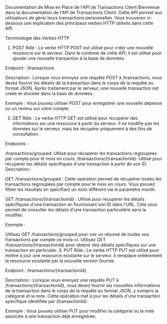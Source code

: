 Documentation de Mise en Place de l'API de Transactions Client
Bienvenue dans la documentation de l'API de Transactions Client. Cette API permet aux utilisateurs de gérer leurs transactions personnelles. Vous trouverez ci-dessous une explication des principaux verbes HTTP utilisés dans cette API.

Terminologie des Verbes HTTP

1. POST
   Rôle : Le verbe HTTP POST est utilisé pour créer une nouvelle ressource sur le serveur. Dans le contexte de cette API, il est utilisé pour ajouter une nouvelle transaction à la base de données.

Endpoint : /transactions

Description : Lorsque vous envoyez une requête POST à /transactions, vous devez fournir les détails de la transaction dans le corps de la requête au format JSON. Après traitement par le serveur, une nouvelle transaction est créée et stockée dans la base de données.

Exemple : Vous pouvez utiliser POST pour enregistrer une nouvelle dépense ou un revenu sur votre compte.

2. GET
   Rôle : Le verbe HTTP GET est utilisé pour récupérer des informations sur une ressource à partir du serveur. Il ne modifie pas les données sur le serveur, mais les récupère uniquement à des fins de consultation.

Endpoints :

/transactions/grouped: Utilisé pour récupérer les transactions regroupées par compte pour le mois en cours.
/transactions/{transactionId}: Utilisé pour récupérer les détails spécifiques d'une transaction à partir de son ID.
Description :

GET /transactions/grouped : Cette opération permet de récupérer toutes les transactions regroupées par compte pour le mois en cours. Vous pouvez filtrer les résultats en spécifiant un mois différent via le paramètre month.

GET /transactions/{transactionId} : Utilisé pour récupérer les détails spécifiques d'une transaction en fournissant son ID dans l'URL. Cela vous permet de consulter les détails d'une transaction particulière sans la modifier.

Exemple :

Utilisez GET /transactions/grouped pour voir un résumé de toutes vos transactions par compte ce mois-ci.
Utilisez GET /transactions/{transactionId} pour obtenir des détails spécifiques sur une transaction en particulier. 3. PUT
Rôle : Le verbe HTTP PUT est utilisé pour mettre à jour une ressource existante sur le serveur. Il remplace entièrement la ressource existante par la nouvelle version fournie.

Endpoint : /transactions/{transactionId}

Description : Lorsque vous envoyez une requête PUT à /transactions/{transactionId}, vous devez fournir les nouvelles informations de la transaction dans le corps de la requête au format JSON, y compris la catégorie et la note. Cette opération met à jour les détails d'une transaction spécifique identifiée par {transactionId}.

Exemple : Vous pouvez utiliser PUT pour modifier la catégorie ou la note associée à une transaction déjà enregistrée.
